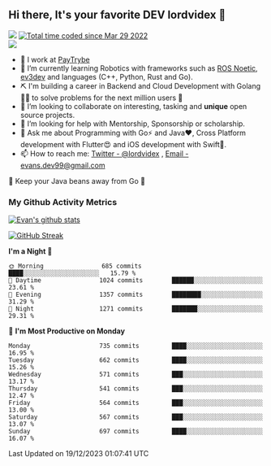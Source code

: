 ## Hi there, It's your favorite DEV lordvidex 👋
<img src="https://komarev.com/ghpvc/?username=lordvidex&label=Views&color=blue&style=plastic" /> <a href="https://wakatime.com/@0e56db35-d16b-410a-acc0-4085055304bf"><img src="https://wakatime.com/badge/user/0e56db35-d16b-410a-acc0-4085055304bf.svg" alt="Total time coded since Mar 29 2022" /></a>  
![](https://github-profile-trophy.vercel.app/?username=lordvidex)
- 🔭 I work at [PayTrybe](https://www.paytrybe.com)
- 🌱 I’m currently learning Robotics with frameworks such as [ROS Noetic](ros.org), [ev3dev](www.ev3dev.org) and languages (C++, Python, Rust and Go).
- ⛏️ I'm building a career in Backend and Cloud Development with Golang 🧙🏼 to solve problems for the next million users 🤌
- 👯 I’m looking to collaborate on interesting, tasking and **unique** open source projects.
- 🤔 I’m looking for help with Mentorship, Sponsorship or scholarship.
- 💬 Ask me about Programming with Go⚡️ and Java❤️, Cross Platform development with Flutter😍 and iOS development with Swift🚀.
- 📫 How to reach me: [Twitter - @lordvidex](https://twitter.com/lordvidex) , [Email - evans.dev99@gmail.com](mailto:evans.dev99@gmail.com?body=Hello%20Evans,)
  
    
🎤 Keep your Java beans away from Go 🌚
  
  
### My Github Activity Metrics
<div>
<!-- <a href="https://github.com/lordvidex">
  <img src="https://github-readme-stats.vercel.app/api/top-langs/?username=lordvidex&theme=light" />
</a>    -->
<!-- [![Top Langs](https://github-readme-stats.vercel.app/api/top-langs/?username=lordvidex)](https://github.com/lordvidex/)  -->
<a href="https://github.com/lordvidex">
 <img src="https://github-readme-stats.vercel.app/api?username=lordvidex&show_icons=true&theme=light&line_height=27" alt="Evan's github stats"/>
</a>
</div>

[![GitHub Streak](https://github-readme-streak-stats.herokuapp.com?user=lordvidex&theme=github-dark&hide_border=true)](https://git.io/streak-stats)

<!--
  <a href="https://github.com/iampawan/FlutterExampleApps">
    <img align="center" src="https://github-readme-stats.vercel.app/api/pin/?username=iampawan&repo=FlutterExampleApps&theme=light" />

  </a>
  <a href="https://github.com/iampawan/VelocityX">
   <img align="center" src="https://github-readme-stats.vercel.app/api/pin/?username=iampawan&repo=VelocityX&theme=light" />
  </a>
-->
<!--START_SECTION:waka-->
**I'm a Night 🦉** 

```text
🌞 Morning                685 commits         ████░░░░░░░░░░░░░░░░░░░░░   15.79 % 
🌆 Daytime                1024 commits        ██████░░░░░░░░░░░░░░░░░░░   23.61 % 
🌃 Evening                1357 commits        ████████░░░░░░░░░░░░░░░░░   31.29 % 
🌙 Night                  1271 commits        ███████░░░░░░░░░░░░░░░░░░   29.31 % 
```
📅 **I'm Most Productive on Monday** 

```text
Monday                   735 commits         ████░░░░░░░░░░░░░░░░░░░░░   16.95 % 
Tuesday                  662 commits         ████░░░░░░░░░░░░░░░░░░░░░   15.26 % 
Wednesday                571 commits         ███░░░░░░░░░░░░░░░░░░░░░░   13.17 % 
Thursday                 541 commits         ███░░░░░░░░░░░░░░░░░░░░░░   12.47 % 
Friday                   564 commits         ███░░░░░░░░░░░░░░░░░░░░░░   13.00 % 
Saturday                 567 commits         ███░░░░░░░░░░░░░░░░░░░░░░   13.07 % 
Sunday                   697 commits         ████░░░░░░░░░░░░░░░░░░░░░   16.07 % 
```



 Last Updated on 19/12/2023 01:07:41 UTC
<!--END_SECTION:waka-->
